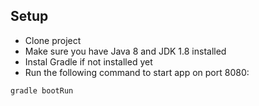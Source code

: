 ## Setup

- Clone project
- Make sure you have Java 8 and JDK 1.8 installed
- Instal Gradle if not installed yet
- Run the following command to start app on port 8080:

```bash
gradle bootRun
```